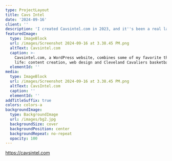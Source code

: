 ```yaml
---
type: ProjectLayout
title: Cavs Intel
date: '2024-09-16'
client: ''
description: 'I created Cavsintel.com in 2023, and it''s been a real labor of love. Go Cavs! '
featuredImage:
  type: ImageBlock
  url: /images/Screenshot 2024-09-16 at 3.38.45 PM.png
  altText: Cavsintel.com
  caption: >-
    Cavsintel.com, a WordPress website, combines some of my favorite things in
    life: content creation, web design and Cleveland Cavaliers basketball!
  elementId: ''
media:
  type: ImageBlock
  url: /images/Screenshot 2024-09-16 at 3.38.45 PM.png
  altText: CavsIntel.com
  caption: ''
  elementId: ''
addTitleSuffix: true
colors: colors-a
backgroundImage:
  type: BackgroundImage
  url: /images/bg2.jpg
  backgroundSize: cover
  backgroundPosition: center
  backgroundRepeat: no-repeat
  opacity: 100
---
```

<https://cavsintel.com>
